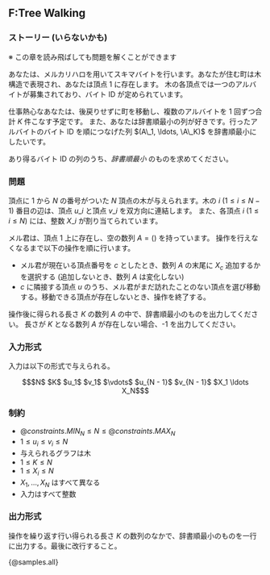 ## F:Tree Walking

### ストーリー (いらないかも)
※ この章を読み飛ばしても問題を解くことができます

あなたは、メルカリハロを用いてスキマバイトを行います。あなたが住む町は木構造で表現され、あなたは頂点 1 に存在します。
木の各頂点では一つのアルバイトが募集されており、バイト ID が定められています。

仕事熱心なあなたは、後戻りせずに町を移動し、複数のアルバイトを 1 回ずつ合計 $K$ 件こなす予定です。
また、あなたは辞書順最小の列が好きです。行ったアルバイトのバイト ID を順につなげた列 $(A\_1, \ldots, \A\_K)$ を辞書順最小にしたいです。

あり得るバイト ID の列のうち、*辞書順最小* のものを求めてください。

### 問題
頂点に $1$ から $N$ の番号がついた $N$ 頂点の木が与えられます。木の $i$ $(1 \leq i \leq N - 1)$ 番目の辺は、頂点 $u\_i$ と頂点 $v\_i$ を双方向に連結します。
また、各頂点 $i$ $(1 \leq i \leq N)$ には、整数 $X\_i$ が割り当てられています。

メル君は、頂点 $1$ 上に存在し、空の数列 $A = ()$ を持っています。
操作を行えなくなるまで以下の操作を順に行います。

- メル君が現在いる頂点番号を $c$ としたとき、数列 $A$ の末尾に $X_{c}$ 追加するかを選択する (追加しないとき、数列 $A$ は変化しない)
- $c$ に隣接する頂点 $u$ のうち、メル君がまだ訪れたことのない頂点を選び移動する。移動できる頂点が存在しないとき、操作を終了する。

操作後に得られる長さ $K$ の数列 $A$ の中で、辞書順最小のものを出力してください。
長さが $K$ となる数列 $A$ が存在しない場合、-1 を出力してください。

### 入力形式
入力は以下の形式で与えられる。

``` math
$N$ $K$
$u_1$ $v_1$
$\vdots$
$u_{N - 1}$ $v_{N - 1}$
$X_1 \ldots X_N$
```

### 制約

- ${@constraints.MIN_N} \leq N \leq {@constraints.MAX_N}$
- $1 \leq u_i \le v_i \leq N$
- 与えられるグラフは木
- $1 \leq K \leq N$
- $1 \leq X_i \leq N$
- $X_1, \ldots, X_N$ はすべて異なる
- 入力はすべて整数

### 出力形式
操作を繰り返す行い得られる長さ $K$ の数列のなかで、辞書順最小のものを一行に出力する。最後に改行すること。

{@samples.all}
